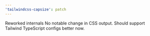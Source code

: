 ```yaml
---
'tailwindcss-capsize': patch
---
```


Reworked internals
No notable change in CSS output. Should support Tailwind TypeScript configs better now.

